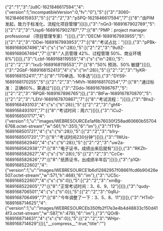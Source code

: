 {"2":"1","3":"Ju9C-1621846617594","4":{"version":1,"incompatibleVersion":0,"fv":"0"},"5":[{"3":"3060-1621846615933","5":[{"2":"2","3":"p5PQ-1621846617594","7":[{"8":"由PIM发起，致力于标准化、流程化项目管理"}]}]},{"3":"nGn3-1689167902789","5":[{"2":"2","3":"Usp6-1689167902787","7":[{"8":"PMP：project manager professional （项目管理专家）"}]}]},{"3":"DECM-1689167993955","5":[{"2":"2","3":"DDei-1689167993953","7":[{"8":"考试占比："}]}]},{"3":"pPBk-1689168067496","4":{"s":{"in":28}},"5":[{"2":"2","3":"9u9Z-1689168067494","7":[{"8":"人员管理 42%、过程管理 50%、商业环境 8%"}]}]},{"3":"Lcbf-1689168119555","4":{"s":{"in":28}},"5":[{"2":"2","3":"IxuS-1689168119553","7":[{"8":"50% 预测、50% 敏捷"}]}]},{"3":"2GbF-1689168152413","4":{"s":{"in":28}},"5":[{"2":"2","3":"1yKR-1689168152411","7":[{"8":"170单选、10多选"}]}]},{"3":"DYS9-1689168170255","5":[{"2":"2","3":"rMVh-1689168170254","7":[{"8":"通过标准： 正确60%，算通过"}]}]},{"3":"ZGdo-1689167896767","5":[{"2":"2","3":"RPQR-1689167896765"}]},{"3":"BtFw-1689167870870","5":[{"2":"2","3":"LEtV-1689167870867","7":[{"8":"考试流程："}]}]},{"3":"Bhs2-1689168493103","4":{"s":{"ti":28}},"5":[{"2":"2","3":"ghf4-1689168493101","7":[{"8":"考试时间：周六"}]}]},{"3":"iCu2-1689168501717","4":{"version":1,"u":"images/WEBRESOURCEe1af6b76030f258ad60660b557046768.octet-stream","w":561,"h":351},"6":"im"},{"3":"fTY9-1689168501721","4":{"s":{"ti":28}},"5":[{"2":"2","3":"b1ry-1689168501720","7":[{"8":"考试时间230分钟"}]}]},{"3":"1WUs-1689168562940","4":{"s":{"ti":28}},"5":[{"2":"2","3":"uw2a-1689168562938","7":[{"8":"电子证书，成绩出来后就有"}]}]},{"3":"RKZh-1689168582627","4":{"s":{"ti":28}},"5":[{"2":"2","3":"CcCe-1689168582626","7":[{"8":"纸质证书，出成绩半年后"}]}]},{"3":"p1Qt-1689168522602","4":{"version":1,"u":"images/WEBRESOURCE1b6d12882957f08661fcd6b90426e507.octet-stream","w":571,"h":468},"6":"im"},{"3":"UC5c-1689168522607","4":{"s":{"ti":0}},"5":[{"2":"2","3":"xmBg-1689168522605","7":[{"8":"正常考试时间：3、6、9、12"}]}]},{"3":"qudy-1689168706501","4":{"s":{"ti":0}},"5":[{"2":"2","3":"0qRJ-1689168706499","7":[{"8":"今年调整了一下：3、5、8、11"}]}]},{"3":"HTn0-1689168714625","4":{"version":1,"u":"images/WEBRESOURCEb350fb2f17e3e4b4d48833c150d414f3.octet-stream","w":587,"h":479},"6":"im"},{"3":"QOrB-1689168714631","4":{"s":{"ti":0}},"5":[{"2":"2","3":"WHpr-1689168714629"}]}],"\_\_compress\_\_":true,"title":""}
